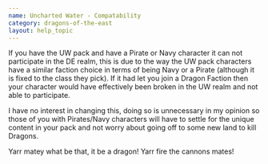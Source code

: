 ```yaml
---
name: Uncharted Water - Compatability
category: dragons-of-the-east
layout: help_topic
---
```

If you have the UW pack and have a Pirate or Navy character it can not participate in the DE realm, this is due to the way the UW pack characters have a similar faction choice in terms of being Navy or a Pirate (although it is fixed to the class they pick). If it had let you join a Dragon Faction then your character would have effectively been broken in the UW realm and not able to participate.

I have no interest in changing this, doing so is unnecessary in my opinion so those of you with Pirates/Navy characters will have to settle for the unique content in your pack and not worry about going off to some new land to kill Dragons.

Yarr matey what be that, it be a dragon! Yarr fire the cannons mates!